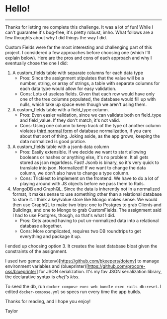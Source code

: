 # Hello!
---

Thanks for letting me complete this challenge. It was a lot of fun! While I can't guarantee it's bug-free, it's pretty robust, imho. What follows are a few thoughts about why I did things the way I did.

Custom Fields were far the most interesting and challenging part of this project. I considered a few approaches before choosing one (which I'll explain below). Here are the pros and cons of each approach and why I eventually chose the one I did:

1. A custom_fields table with separate columns for each data type
    - Pros: Since the assignment stipulates that the value will be a number, string, or array of strings, a table with separate columns for each data type would allow for easy validation.
    - Cons: Lots of useless fields. Given that each row would have only one of the tree columns populated, the database would fill up with nulls, which take up space even though we aren't using them.
2. A custom_fields table with a field_type column.
    - Pros: Even easier validation, since we can validate both on field_type and field_value. If they don't match, it's not valid.
    - Cons: Using one column to keep track of the type of another column violates [third normal form](https://www.snowflake.com/trending/data-normalization-flexible-data-science/) of database normalization, if you care about that sort of thing. Joking aside, as the app grows, keeping the data normalized is good pratice.
3. A custom_fields table with a jsonb data column
    - Pros: Easily extensible. If we decide we want to start allowing booleans or hashes or anything else, it's no problem. It all gets stored as json regarldess. Fast! Jsonb is binary, so it's very quick to translate into json. Normalized! If we want to change the data column, we don't also have to change a type column.
    - Cons: Trickiest to implement on the frontend. We have to do a lot of playing around with JS objects before we pass them to Rails.
4. MongoDB and GraphQL. Since the data is inherently not in a normalized format, it makes sense to use something other than a relational database to store it. I think a key/value store like Mongo makes sense. We would then use GraphQL to make two trips: one to Postgres to grab Clients and Buildings, and one to Mongo to grab CustomFields. The assignment said I had to use Postgres, though, so that's what I did.
    - Pros: Gets around having to put un-normalized data into a relational database altogether.
    - Cons: More complicated, requires two DB roundtrips to get everything and package it up.

I ended up choosing option 3. It creates the least database bloat given the constraints of the assignment.

I used two gems: (dotenv)[https://github.com/bkeepers/dotenv] to manage environment variables and (blueprinter)[https://github.com/procore-oss/blueprinter] for JSON serialization. It's my fav JSON serialization library, the declarative syntax is *chef's kiss*.

To seed the db, run `docker compose exec web bundle exec rails db:reset`. I edited `docker-compose.yml` so specs run every time the app builds.

Thanks for reading, and I hope you enjoy!

Taylor
